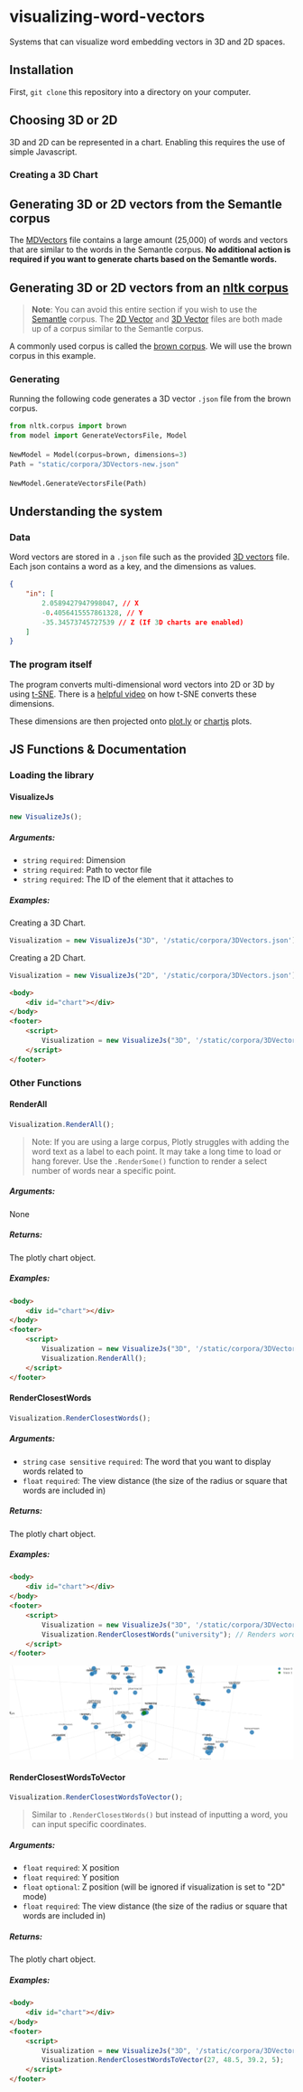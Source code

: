 # visualizing-word-vectors
Systems that can visualize word embedding vectors in 3D and 2D spaces.

## Installation
First, ``git clone`` this repository into a directory on your computer.

## Choosing 3D or 2D
3D and 2D can be represented in a chart. Enabling this requires the use of simple Javascript.

### Creating a 3D Chart

## Generating 3D or 2D vectors from the Semantle corpus
The [MDVectors](static\unreduced_vectors\MDVectors.json) file contains a large amount (25,000) of words and vectors that are similar to the words in the Semantle corpus. **No additional action is required if you want to generate charts based on the Semantle words.**

## Generating 3D or 2D vectors from an [nltk corpus](https://www.nltk.org/api/nltk.corpus.html)
> **Note**: You can avoid this entire section if you wish to use the [Semantle](https://semantle.com/) corpus. The [2D Vector](static\corpora\2DVectors.json) and [3D Vector](static\corpora\3DVectors.json) files are both made up of a corpus similar to the Semantle corpus.

A commonly used corpus is called the [brown corpus](http://korpus.uib.no/icame/brown/bcm.html). We will use the brown corpus in this example.

### Generating
Running the following code generates a 3D vector ``.json`` file from the brown corpus.

```py
from nltk.corpus import brown
from model import GenerateVectorsFile, Model

NewModel = Model(corpus=brown, dimensions=3)
Path = "static/corpora/3DVectors-new.json"

NewModel.GenerateVectorsFile(Path)
```

## Understanding the system
### Data
Word vectors are stored in a ``.json`` file such as the provided [3D vectors](static\corpora\3DVectors.json) file. Each json contains a word as a key, and the dimensions as values.

```json
{
    "in": [
        2.0589427947998047, // X
        -0.4056415557861328, // Y
        -35.34573745727539 // Z (If 3D charts are enabled)
    ]
}
```

### The program itself
The program converts multi-dimensional word vectors into 2D or 3D by using [t-SNE](https://scikit-learn.org/stable/modules/generated/sklearn.manifold.TSNE.html). There is a [helpful video](https://youtu.be/NEaUSP4YerM?t=79) on how t-SNE converts these dimensions.

These dimensions are then projected onto [plot.ly](https://plotly.com/javascript/) or [chartjs](https://www.chartjs.org/) plots.

## JS Functions & Documentation
### Loading the library
#### VisualizeJs
```js
new VisualizeJs();
```
##### Arguments:
- ``string`` ``required``: Dimension
- ``string`` ``required``: Path to vector file
- ``string`` ``required``: The ID of the element that it attaches to
##### Examples:
Creating a 3D Chart.
```js
Visualization = new VisualizeJs("3D", '/static/corpora/3DVectors.json');
```

Creating a 2D Chart.
```js
Visualization = new VisualizeJs("2D", '/static/corpora/3DVectors.json');
```

```html
<body>
    <div id="chart"></div>
</body>
<footer>
    <script>
        Visualization = new VisualizeJs("3D", '/static/corpora/3DVectors.json', "chart");
    </script>
</footer>
```

### Other Functions
#### RenderAll
```js
Visualization.RenderAll();
```
> Note: If you are using a large corpus, Plotly struggles with adding the word text as a label to each point. It may take a long time to load or hang forever. Use the ``.RenderSome()`` function to render a select number of words near a specific point.
##### Arguments:
None
##### Returns:
The plotly chart object.
##### Examples:
```html
<body>
    <div id="chart"></div>
</body>
<footer>
    <script>
        Visualization = new VisualizeJs("3D", '/static/corpora/3DVectors.json', "chart");
        Visualization.RenderAll();
    </script>
</footer>
```

#### RenderClosestWords
```js
Visualization.RenderClosestWords();
```
##### Arguments:
- ``string`` ``case sensitive`` ``required``: The word that you want to display words related to
- ``float`` ``required``: The view distance (the size of the radius or square that words are included in)
##### Returns:
The plotly chart object.
##### Examples:
```html
<body>
    <div id="chart"></div>
</body>
<footer>
    <script>
        Visualization = new VisualizeJs("3D", '/static/corpora/3DVectors.json', "chart");
        Visualization.RenderClosestWords("university"); // Renders words similar to "university"
    </script>
</footer>
```
![Function example](static\images\plot_1.png)

#### RenderClosestWordsToVector
```js
Visualization.RenderClosestWordsToVector();
```
> Similar to ``.RenderClosestWords()`` but instead of inputting a word, you can input specific coordinates.
##### Arguments:
- ``float`` ``required``: X position
- ``float`` ``required``: Y position
- ``float`` ``optional``: Z position (will be ignored if visualization is set to "2D" mode)
- ``float`` ``required``: The view distance (the size of the radius or square that words are included in)
##### Returns:
The plotly chart object.
##### Examples:
```html
<body>
    <div id="chart"></div>
</body>
<footer>
    <script>
        Visualization = new VisualizeJs("3D", '/static/corpora/3DVectors.json', "chart");
        Visualization.RenderClosestWordsToVector(27, 48.5, 39.2, 5);
    </script>
</footer>
```
